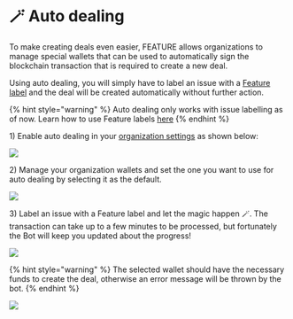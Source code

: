 # 🪄 Auto dealing

To make creating deals even easier, FEATURE allows organizations to manage special wallets that can be used to automatically sign the blockchain transaction that is required to create a new deal.

Using auto dealing, you will simply have to label an issue with a [Feature label](../create-a-deal-using-labels.md) and the deal will be created automatically without further action.

{% hint style="warning" %}
Auto dealing only works with issue labelling as of now. Learn how to use Feature labels [here](../create-a-deal-using-labels.md)
{% endhint %}

1\) Enable auto dealing in your [organization settings](https://dashboard.feature.sh/settings/installations) as shown below:

![](../.gitbook/assets/enable\_auto\_dealing.png)

2\) Manage your organization wallets and set the one you want to use for auto dealing by selecting it as the default.

![](../.gitbook/assets/select\_organization\_wallet.png)

3\) Label an issue with a Feature label and let the magic happen 🪄. The transaction can take up to a few minutes to be processed, but fortunately the Bot will keep you updated about the progress!

![](../.gitbook/assets/auto\_deal\_success.png)

{% hint style="warning" %}
The selected wallet should have the necessary funds to create the deal, otherwise an error message will be thrown by the bot.
{% endhint %}

![](../.gitbook/assets/auto\_deal\_failure.png)
